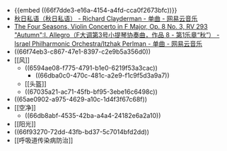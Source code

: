 - {{embed ((66f7dde3-e16a-4154-a4fd-cca0f2673bfc))}}
- [秋日私语（秋日私语） - Richard Clayderman - 单曲 - 网易云音乐](https://music.163.com/song?id=34341349&uct2=U2FsdGVkX1/FdaLZw0N+WF2yNRBRacpvQdyS+5fn2nQ=)
- [The Four Seasons, Violin Concerto in F Major, Op. 8 No. 3, RV 293 "Autumn":I. Allegro（F大调第3号小提琴协奏曲，作品 8 - 第1乐章“秋”） - Israel Philharmonic Orchestra/Itzhak Perlman - 单曲 - 网易云音乐](https://music.163.com/song?id=22501569&uct2=U2FsdGVkX1/jwDVj8dkT7g+QrjNGtzF1mmlYvHuKn9I=)
- ((66f74eb3-c867-47e1-8397-c2e9b5a356d0))
- [[风]]
	- ((6594ae08-f775-4791-b1e0-6219f53a3cac))
		- ((66dba0c0-470c-481c-a2e9-f1c9f5d3a9a7))
	- [[头盔]]
	- ((67035a21-ac71-45fb-bf95-3ebe16c6498c))
- ((65ae0902-a975-4629-a10c-1d4f3f67c68f))
- [[空净]]
	- ((66db8abf-4535-42ba-a4a4-24182e6a2a10))
- [[阳光]]
- ((66f93270-72dd-43fb-bd37-5c7014bfd2dd))
- [[呼吸道传染病防治]]